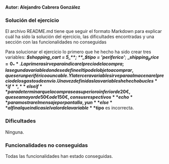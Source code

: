 #### Autor: Alejandro Cabrera González ###

### Solución del ejercicio

El archivo README.md tiene que seguir el formato Markdown para explicar cuál ha sido
la solución del ejercicio, las dificultades encontradas y una sección con las funcionalidades
no conseguidas

Para solucionar el ejercicio lo primero que he hecho ha sido crear tres variables: **_$shopping_cart = 5_**; 
**_$tipo = 'periferico'_**; **_$shipping_price = 0_**.
La primera sirve para indicar el precio de la compra; la segunda variable donde se define el tipo del objeto a comprar,
que ser un periférico o un cable. Y la tercera variable sirve para almacenar el precio de los gastos de envío.
Una vez definidas las variables he hecho bucles **if**, **else if** para determinar que la compra sea superior o inferior de 20€
, que sea mayor de 50€ o de 150€, con sus respectivos **echo** para mostrar el mensaje por pantalla, y un **else** al final que 
indica si el valor de la variable **$tipo** es incorrecta.
### Dificultades
Ninguna.
### Funcionalidades no conseguidas
Todas las funcionalidades han estado conseguidas.
